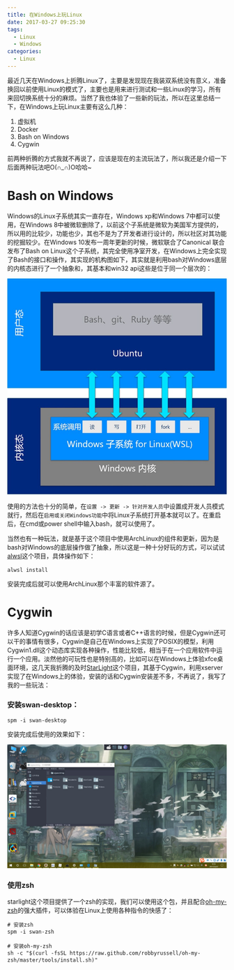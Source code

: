 ```yaml
---
title: 在Windows上玩Linux
date: 2017-03-27 09:25:30
tags:
  - Linux
  - Windows
categories:
  - Linux
---
```


最近几天在Windows上折腾Linux了，主要是发现现在我装双系统没有意义，准备换回以前使用Linux的模式了，主要也是用来进行测试和一些Linux的学习，所有来回切换系统十分的麻烦。当然了我也体验了一些新的玩法，所以在这里总结一下，在Windows上玩Linux主要有这么几种：

1. 虚拟机
2. Docker
3. Bash on Windows
4. Cygwin

前两种折腾的方式我就不再说了，应该是现在的主流玩法了，所以我还是介绍一下后面两种玩法吧O(∩_∩)O哈哈~

# Bash on Windows

Windows的Linux子系统其实一直存在，Windows xp和Windows 7中都可以使用，在Windows 8中被微软删除了，以前这个子系统是微软为美国军方提供的，所以用的比较少，功能也少，其也不是为了开发者进行设计的，所以社区对其功能的挖掘较少。在Windows 10发布一周年更新的时候，微软联合了Canonical 联合发布了Bash on Linux这个子系统，其完全使用净室开发，在Windows上完全实现了Bash的接口和操作，其实现的机构图如下，其实就是利用bash对Windows底层的内核态进行了一个抽象和，其基本和win32 api这些是位于同一个层次的：

![BashOnWindows结构](/images/201703/BashOnWindows结构.jpg)

使用的方法也十分的简单，在`设置 -> 更新 -> 针对开发人员`中设置成开发人员模式就行，然后在`启用或关闭Windows功能`中将Linux子系统打开基本就可以了。在重启后，在cmd或power shell中输入bash，就可以使用了。

当然也有一种玩法，就是基于这个项目中使用ArchLinux的组件和更新，因为是bash对Windows的底层操作做了抽象，所以这是一种十分好玩的方式，可以试试[alwsl](https://github.com/alwsl/alwsl)这个项目，具体操作如下：

```shell
alwsl install
```

安装完成后就可以使用ArchLinux那个丰富的软件源了。

# Cygwin

许多人知道Cygwin的话应该是初学C语言或者C++语言的时候，但是Cygwin还可以干的事情有很多，Cygwin是自己在Windows上实现了POSIX的模型，利用Cygwin1.dll这个动态库实现各种操作，性能比较低，相当于在一个应用软件中运行一个应用。淡然他的可玩性也是特别高的，比如可以在Windows上体验xfce桌面环境，这几天我折腾的及时[StarLight](https://github.com/starlight)这个项目，其基于Cygwin，利用xserver实现了在Windows上的体验，安装的话和Cygwin安装差不多，不再说了，我写了我的一些玩法：

### 安装swan-desktop：

```shell
spm -i swan-desktop
```

安装完成后使用的效果如下：

![Windows上xfce效果](/images/201703/Windows上xfce效果.jpg)

### 使用zsh

starlight这个项目提供了一个zsh的实现，我们可以使用这个包，并且配合[oh-my-zsh](http://ohmyz.sh/)的强大插件，可以体验在Linux上使用各种指令的快感了：

```shell
# 安装zsh
spm -i swan-zsh

# 安装oh-my-zsh
sh -c "$(curl -fsSL https://raw.github.com/robbyrussell/oh-my-zsh/master/tools/install.sh)"
```

